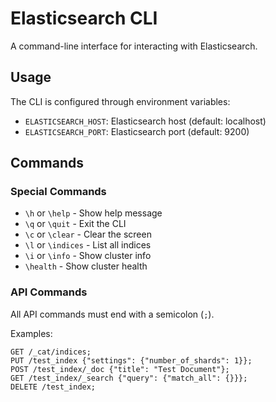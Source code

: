 # Elasticsearch CLI

A command-line interface for interacting with Elasticsearch.

## Usage

The CLI is configured through environment variables:
- `ELASTICSEARCH_HOST`: Elasticsearch host (default: localhost)
- `ELASTICSEARCH_PORT`: Elasticsearch port (default: 9200)

## Commands

### Special Commands
- `\h` or `\help` - Show help message
- `\q` or `\quit` - Exit the CLI
- `\c` or `\clear` - Clear the screen
- `\l` or `\indices` - List all indices
- `\i` or `\info` - Show cluster info
- `\health` - Show cluster health

### API Commands
All API commands must end with a semicolon (`;`).

Examples:
```
GET /_cat/indices;
PUT /test_index {"settings": {"number_of_shards": 1}};
POST /test_index/_doc {"title": "Test Document"};
GET /test_index/_search {"query": {"match_all": {}}};
DELETE /test_index;
```